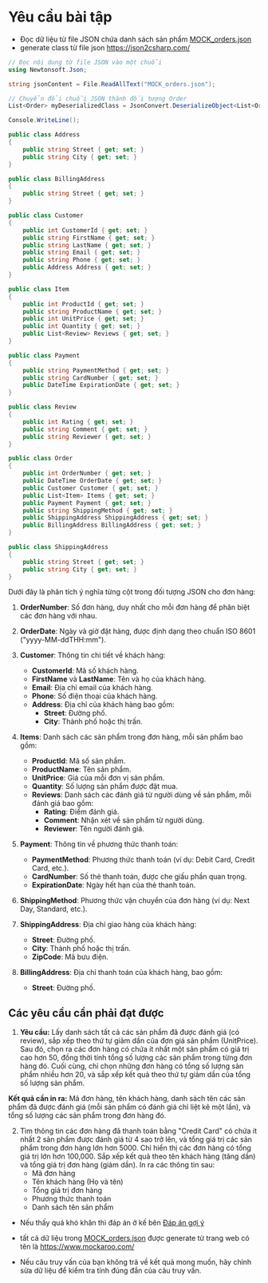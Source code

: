 # Yêu cầu bài tập

-  Đọc dữ liệu từ file JSON chứa danh sách sản phẩm [MOCK_orders.json](MOCK_orders.json)
-   generate class từ file json https://json2csharp.com/


```csharp
// Đọc nội dung từ file JSON vào một chuỗi
using Newtonsoft.Json;

string jsonContent = File.ReadAllText("MOCK_orders.json");

// Chuyển đổi chuỗi JSON thành đối tượng Order
List<Order> myDeserializedClass = JsonConvert.DeserializeObject<List<Order>>(jsonContent);

Console.WriteLine();

public class Address
{
    public string Street { get; set; }
    public string City { get; set; }
}

public class BillingAddress
{
    public string Street { get; set; }
}

public class Customer
{
    public int CustomerId { get; set; }
    public string FirstName { get; set; }
    public string LastName { get; set; }
    public string Email { get; set; }
    public string Phone { get; set; }
    public Address Address { get; set; }
}

public class Item
{
    public int ProductId { get; set; }
    public string ProductName { get; set; }
    public int UnitPrice { get; set; }
    public int Quantity { get; set; }
    public List<Review> Reviews { get; set; }
}

public class Payment
{
    public string PaymentMethod { get; set; }
    public string CardNumber { get; set; }
    public DateTime ExpirationDate { get; set; }
}

public class Review
{
    public int Rating { get; set; }
    public string Comment { get; set; }
    public string Reviewer { get; set; }
}

public class Order
{
    public int OrderNumber { get; set; }
    public DateTime OrderDate { get; set; }
    public Customer Customer { get; set; }
    public List<Item> Items { get; set; }
    public Payment Payment { get; set; }
    public string ShippingMethod { get; set; }
    public ShippingAddress ShippingAddress { get; set; }
    public BillingAddress BillingAddress { get; set; }
}

public class ShippingAddress
{
    public string Street { get; set; }
    public string City { get; set; }
}
```

Dưới đây là phân tích ý nghĩa từng cột trong đối tượng JSON cho đơn hàng:

1.  **OrderNumber**: Số đơn hàng, duy nhất cho mỗi đơn hàng để phân biệt các đơn hàng với nhau.

2.  **OrderDate**: Ngày và giờ đặt hàng, được định dạng theo chuẩn ISO 8601 ("yyyy-MM-ddTHH:mm").
3.  **Customer**: Thông tin chi tiết về khách hàng:

    -   **CustomerId**: Mã số khách hàng.
    -   **FirstName** và **LastName**: Tên và họ của khách hàng.
    -   **Email**: Địa chỉ email của khách hàng.
    -   **Phone**: Số điện thoại của khách hàng.
    -   **Address**: Địa chỉ của khách hàng bao gồm:
        -   **Street**: Đường phố.
        -   **City**: Thành phố hoặc thị trấn.
4.  **Items**: Danh sách các sản phẩm trong đơn hàng, mỗi sản phẩm bao gồm:

    -   **ProductId**: Mã số sản phẩm.
    -   **ProductName**: Tên sản phẩm.
    -   **UnitPrice**: Giá của mỗi đơn vị sản phẩm.
    -   **Quantity**: Số lượng sản phẩm được đặt mua.
    -   **Reviews**: Danh sách các đánh giá từ người dùng về sản phẩm, mỗi đánh giá bao gồm:
        -   **Rating**: Điểm đánh giá.
        -   **Comment**: Nhận xét về sản phẩm từ người dùng.
        -   **Reviewer**: Tên người đánh giá.
5.  **Payment**: Thông tin về phương thức thanh toán:

    -   **PaymentMethod**: Phương thức thanh toán (ví dụ: Debit Card, Credit Card, etc.).
    -   **CardNumber**: Số thẻ thanh toán, được che giấu phần quan trọng.
    -   **ExpirationDate**: Ngày hết hạn của thẻ thanh toán.
6.  **ShippingMethod**: Phương thức vận chuyển của đơn hàng (ví dụ: Next Day, Standard, etc.).

7.  **ShippingAddress**: Địa chỉ giao hàng của khách hàng:

    -   **Street**: Đường phố.
    -   **City**: Thành phố hoặc thị trấn.
    -   **ZipCode**: Mã bưu điện.
8.  **BillingAddress**: Địa chỉ thanh toán của khách hàng, bao gồm:

    -   **Street**: Đường phố.


## Các yêu cầu cần phải đạt được


1. **Yêu cầu:** Lấy danh sách tất cả các sản phẩm đã được đánh giá (có review), sắp xếp theo thứ tự giảm dần của đơn giá sản phẩm (UnitPrice). Sau đó, chọn ra các đơn hàng có chứa ít nhất một sản phẩm có giá trị cao hơn 50, đồng thời tính tổng số lượng các sản phẩm trong từng đơn hàng đó. Cuối cùng, chỉ chọn những đơn hàng có tổng số lượng sản phẩm nhiều hơn 20, và sắp xếp kết quả theo thứ tự giảm dần của tổng số lượng sản phẩm.

**Kết quả cần in ra:** Mã đơn hàng, tên khách hàng, danh sách tên các sản phẩm đã được đánh giá (mỗi sản phẩm có đánh giá chỉ liệt kê một lần), và tổng số lượng các sản phẩm trong đơn hàng đó.



2. Tìm thông tin các đơn hàng đã thanh toán bằng "Credit Card" có chứa ít nhất 2 sản phẩm được đánh giá từ 4 sao trở lên, và tổng giá trị các sản phẩm trong đơn hàng lớn hơn 5000. Chỉ hiển thị các đơn hàng có tổng giá trị lớn hơn 100,000. Sắp xếp kết quả theo tên khách hàng (tăng dần) và tổng giá trị đơn hàng (giảm dần). In ra các thông tin sau:
    - Mã đơn hàng
    - Tên khách hàng (Họ và tên)
    - Tổng giá trị đơn hàng
    - Phương thức thanh toán
    - Danh sách tên sản phẩm

- Nếu thấy quá khó khăn thì đáp án ở kế bên [Đáp án gợi ý](mix-resolve.md)

- tất cả dữ liệu trong [MOCK_orders.json](MOCK_orders.json) được generate từ trang web có tên là https://www.mockaroo.com/ 
- Nếu câu truy vấn của bạn không trả về kết quả mong muốn, hãy chỉnh sửa dữ liệu để kiểm tra tính đúng đắn của câu truy vấn.